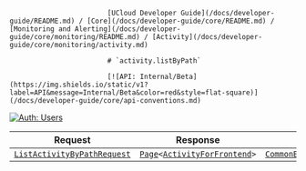                             [UCloud Developer Guide](/docs/developer-guide/README.md) / [Core](/docs/developer-guide/core/README.md) / [Monitoring and Alerting](/docs/developer-guide/core/monitoring/README.md) / [Activity](/docs/developer-guide/core/monitoring/activity.md)
                            
                            # `activity.listByPath`

                            [![API: Internal/Beta](https://img.shields.io/static/v1?label=API&message=Internal/Beta&color=red&style=flat-square)](/docs/developer-guide/core/api-conventions.md)
[![Auth: Users](https://img.shields.io/static/v1?label=Auth&message=Users&color=informational&style=flat-square)](/docs/developer-guide/core/types.md#role)



| Request | Response | Error |
|---------|----------|-------|
|<code><a href='#listactivitybypathrequest'>ListActivityByPathRequest</a></code>|<code><a href='/docs/reference/dk.sdu.cloud.Page.md'>Page</a>&lt;<a href='#activityforfrontend'>ActivityForFrontend</a>&gt;</code>|<code><a href='/docs/reference/dk.sdu.cloud.CommonErrorMessage.md'>CommonErrorMessage</a></code>|


